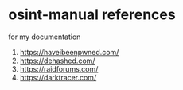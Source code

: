# osint-manual references

for my documentation

1. https://haveibeenpwned.com/
2. https://dehashed.com/
3. https://raidforums.com/
4. https://darktracer.com/
